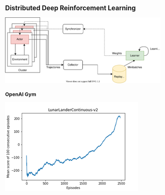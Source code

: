 ## Distributed Deep Reinforcement Learning

![Diagram](docs/ddrl.svg)

### OpenAI Gym

![LunarLanderContinuous-v2](benchmarks/openai-gyms/LunarLanderContinuous-v2/result.png)